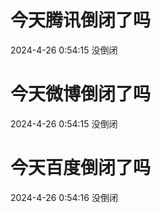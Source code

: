 # 今天腾讯倒闭了吗

2024-4-26 0:54:15 没倒闭

# 今天微博倒闭了吗

2024-4-26 0:54:15 没倒闭

# 今天百度倒闭了吗

2024-4-26 0:54:16 没倒闭

